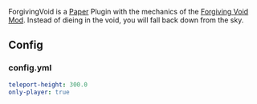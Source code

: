 ForgivingVoid is a [Paper](https://papermc.io/) Plugin with the mechanics of the [Forgiving Void Mod](https://www.curseforge.com/minecraft/mc-mods/forgiving-void). Instead of dieing in the void, you will fall back down from the sky.

## Config

### config.yml

```yml
teleport-height: 300.0
only-player: true
```
